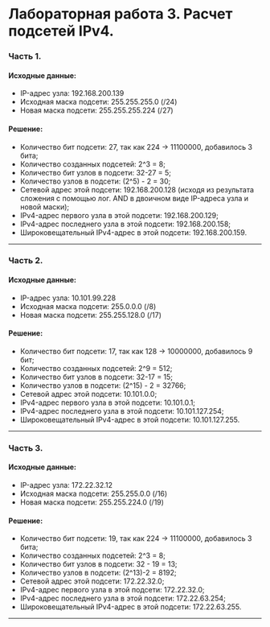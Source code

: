 # Лабораторная работа 3. Расчет подсетей IPv4.
### Часть 1.
#### Исходные данные:
- IP-адрес узла:	192.168.200.139
- Исходная маска подсети:	255.255.255.0 (/24)
- Новая маска подсети:	255.255.255.224 (/27)

#### Решение:
- Количество бит подсети: 27, так как 224 -> 11100000, добавилось 3 бита;
- Количество созданных подсетей: 2^3 = 8;
- Количество бит узлов в подсети: 32-27 = 5;
- Количество узлов в подсети: (2^5) - 2 = 30;
- Сетевой адрес этой подсети: 192.168.200.128 (исходя из результата сложения с помощью лог. AND в двоичном виде IP-адреса узла и новой маски);
- IPv4-адрес первого узла в этой подсети: 192.168.200.129;
- IPv4-адрес последнего узла в этой подсети: 192.168.200.158;
- Широковещательный IPv4-адрес в этой подсети: 192.168.200.159.
---

### Часть 2.
#### Исходные данные:
- IP-адрес узла:	10.101.99.228
- Исходная маска подсети:	255.0.0.0 (/8)
- Новая маска подсети:	255.255.128.0 (/17)

#### Решение:
- Количество бит подсети: 17, так как 128 -> 10000000, добавилось 9 бит;
- Количество созданных подсетей: 2^9 = 512;
- Количество бит узлов в подсети: 32-17 = 15;
- Количество узлов в подсети: (2^15) - 2 = 32766;
- Сетевой адрес этой подсети: 10.101.0.0;
- IPv4-адрес первого узла в этой подсети: 10.101.0.1;
- IPv4-адрес последнего узла в этой подсети: 10.101.127.254; 
- Широковещательный IPv4-адрес в этой подсети: 10.101.127.255.
---

### Часть 3.
#### Исходные данные:
- IP-адрес узла:	172.22.32.12
- Исходная маска подсети:	255.255.0.0 (/16)
- Новая маска подсети:	255.255.224.0 (/19)

#### Решение:
- Количество бит подсети: 19, так как 224 -> 11100000, добавилось 3 бита;
- Количество созданных подсетей: 2^3 = 8;
- Количество бит узлов в подсети: 32 - 19 = 13;
- Количество узлов в подсети: (2^13)-2 = 8192;
- Сетевой адрес этой подсети: 172.22.32.0;
- IPv4-адрес первого узла в этой подсети: 172.22.32.0;
- IPv4-адрес последнего узла в этой подсети: 172.22.63.254; 
- Широковещательный IPv4-адрес в этой подсети: 172.22.63.255.

---
